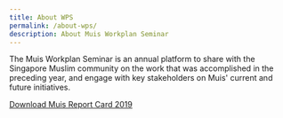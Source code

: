 ```yaml
---
title: About WPS
permalink: /about-wps/
description: About Muis Workplan Seminar
---
```

The Muis Workplan Seminar is an annual platform to share with the Singapore Muslim community on the work that was accomplished in the preceding year, and engage with key stakeholders on Muis' current and future initiatives.




[Download Muis Report Card 2019](/files/muis%20report%20card%202019.pdf)